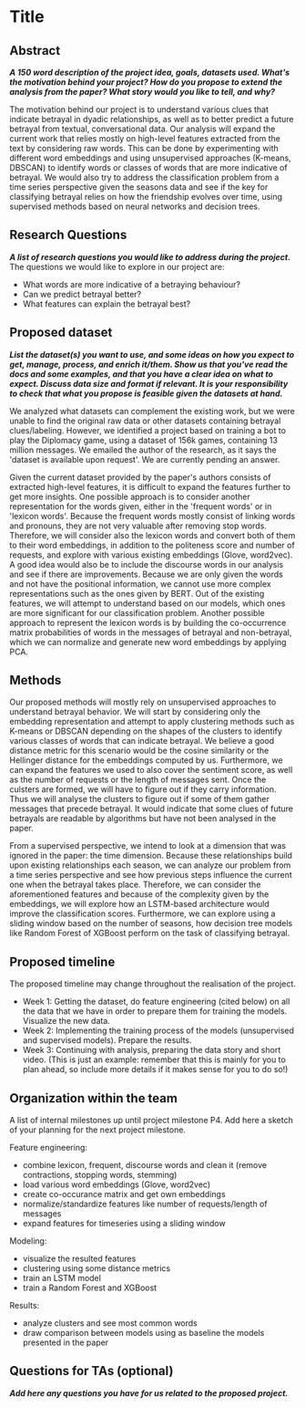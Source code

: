 # Title

## Abstract
***A 150 word description of the project idea, goals, datasets used. What's the motivation behind your project? How do you propose to extend the analysis from the paper? What story would you like to tell, and why?***

The motivation behind our project is to understand various clues that indicate betrayal in dyadic relationships, as well as to better predict a future betrayal from textual, conversational data. Our analysis will expand the current work that relies mostly on high-level features extracted from the text by considering raw words. This can be done by experimenting with different word embeddings and using unsupervised approaches (K-means, DBSCAN) to identify words or classes of words that are more indicative of betrayal. We would also try to address the classification problem from a time series perspective given the seasons data and see if the key for classifying betrayal relies on how the friendship evolves over time, using supervised methods based on neural networks and decision trees.

## Research Questions

***A list of research questions you would like to address during the project.***
The questions we would like to explore in our project are:
- What words are more indicative of a betraying behaviour?
- Can we predict betrayal better?
- What features can explain the betrayal best?

## Proposed dataset
***List the dataset(s) you want to use, and some ideas on how you expect to get, manage, process, and enrich it/them. Show us that you've read the docs and some examples, and that you have a clear idea on what to expect. Discuss data size and format if relevant. It is your responsibility to check that what you propose is feasible given the datasets at hand.***

We analyzed what datasets can complement the existing work, but we were unable to find the original raw data or other datasets containing betrayal clues/labeling. However, we identified a project based on training a bot to play the Diplomacy game, using a dataset of 156k games, containing 13 million messages. We emailed the author of the research, as it says the 'dataset is available upon request'. We are currently pending an answer.

Given the current dataset provided by the paper's authors consists of extracted high-level features, it is difficult to expand the features further to get more insights. One possible approach is to consider another representation for the words given, either in the 'frequent words' or in 'lexicon words'. Because the frequent words mostly consist of linking words and pronouns, they are not very valuable after removing stop words. Therefore, we will consider also the lexicon words and convert both of them to their word embeddings, in addition to the politeness score and number of requests, and explore with various existing embeddings (Glove, word2vec). A good idea would also be to include the discourse words in our analysis and see if there are improvements. Because we are only given the words and not have the positional information, we cannot use more complex representations such as the ones given by BERT. Out of the existing features, we will attempt to understand based on our models, which ones are more significant for our classification problem. Another possible approach to represent the lexicon words is by building the co-occurrence matrix probabilities of words in the messages of betrayal and non-betrayal, which we can normalize and generate new word embeddings by applying PCA. 

## Methods
Our proposed methods will mostly rely on unsupervised approaches to understand betrayal behavior. We will start by considering only the embedding representation and attempt to apply clustering methods such as K-means or DBSCAN depending on the shapes of the clusters to identify various classes of words that can indicate betrayal. We believe a good distance metric for this scenario would be the cosine similarity or the Hellinger distance for the embeddings computed by us. Furthermore, we can expand the features we used to also cover the sentiment score, as well as the number of requests or the length of messages sent. Once the culsters are formed, we will have to figure out if they carry information. Thus we will analyse the clusters to figure out if some of them gather messages that precede betrayal. It would indicate that some clues of future betrayals are readable by algorithms but have not been analysed in the paper.

From a supervised perspective, we intend to look at a dimension that was ignored in the paper: the time dimension. Because these relationships build upon existing relationships each season, we can analyze our problem from a time series perspective and see how previous steps influence the current one when the betrayal takes place. Therefore, we can consider the aforementioned features and because of the complexity given by the embeddings, we will explore how an LSTM-based architecture would improve the classification scores. Furthermore, we can explore using a sliding window based on the number of seasons, how decision tree models like Random Forest of XGBoost perform on the task of classifying betrayal.

## Proposed timeline
The proposed timeline may change throughout the realisation of the project.

* Week 1: Getting the dataset, do feature engineering (cited below) on all the data that we have in order to prepare them for training the models. Visualize the new data.
* Week 2: Implementing the training process of the models (unsupervised and supervised models). Prepare the results.
* Week 3: Continuing with analysis, preparing the data story and short video.
(This is just an example: remember that this is mainly for you to plan ahead, so include more details if it makes sense for you to do so!)

## Organization within the team
A list of internal milestones up until project milestone P4. Add here a sketch of your planning for the next project milestone.

Feature engineering:
- combine lexicon, frequent, discourse words and clean it (remove contractions, stopping words, stemming)
- load various word embeddings (Glove, word2vec)
- create co-occurance matrix and get own embeddings
- normalize/standardize features like number of requests/length of messages
- expand features for timeseries using a sliding window

Modeling:
- visualize the resulted features
- clustering using some distance metrics
- train an LSTM model
- train a Random Forest and XGBoost

Results:
- analyze clusters and see most common words
- draw comparison between models using as baseline the models presented in the paper
## Questions for TAs (optional)

***Add here any questions you have for us related to the proposed project.***
